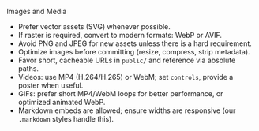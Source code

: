 Images and Media

- Prefer vector assets (SVG) whenever possible.
- If raster is required, convert to modern formats: WebP or AVIF.
- Avoid PNG and JPEG for new assets unless there is a hard requirement.
- Optimize images before committing (resize, compress, strip metadata).
- Favor short, cacheable URLs in `public/` and reference via absolute paths.
- Videos: use MP4 (H.264/H.265) or WebM; set `controls`, provide a poster when useful.
- GIFs: prefer short MP4/WebM loops for better performance, or optimized animated WebP.
- Markdown embeds are allowed; ensure widths are responsive (our `.markdown` styles handle this).
